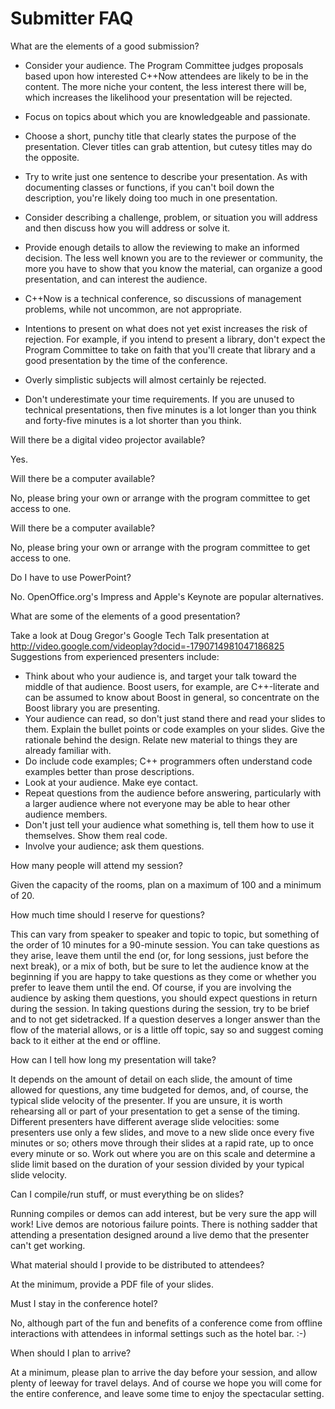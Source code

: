 Submitter FAQ
=============

What are the elements of a good submission?

* Consider your audience. The Program Committee judges proposals based upon how interested C++Now attendees are likely to be in the content. The more niche your content, the less interest there will be, which increases the likelihood your presentation will be rejected.

* Focus on topics about which you are knowledgeable and passionate.

* Choose a short, punchy title that clearly states the purpose of the presentation. Clever titles can grab attention, but cutesy titles may do the opposite.

* Try to write just one sentence to describe your presentation. As with documenting classes or functions, if you can't boil down the description, you're likely doing too much in one presentation.

* Consider describing a challenge, problem, or situation you will address and then discuss how you will address or solve it.

* Provide enough details to allow the reviewing to make an informed decision. The less well known you are to the reviewer or community, the more you have to show that you know the material, can organize a good presentation, and can interest the audience.

* C++Now is a technical conference, so discussions of management problems, while not uncommon, are not appropriate.

* Intentions to present on what does not yet exist increases the risk of rejection. For example, if you intend to present a library, don't expect the Program Committee to take on faith that you'll create that library and a good presentation by the time of the conference.

* Overly simplistic subjects will almost certainly be rejected.

* Don't underestimate your time requirements. If you are unused to technical presentations, then five minutes is a lot longer than you think and forty-five minutes is a lot shorter than you think.


Will there be a digital video projector available?

Yes.



Will there be a computer available?

No, please bring your own or arrange with the program committee to get access to one.



Will there be a computer available?

No, please bring your own or arrange with the program committee to get access to one.



Do I have to use PowerPoint?

No. OpenOffice.org's Impress and Apple's Keynote are popular alternatives.



What are some of the elements of a good presentation?

Take a look at Doug Gregor's Google Tech Talk presentation at http://video.google.com/videoplay?docid=-1790714981047186825
Suggestions from experienced presenters include:

* Think about who your audience is, and target your talk toward the middle of that audience. Boost users, for example, are C++-literate and can be assumed to know about Boost in general, so concentrate on the Boost library you are presenting.
* Your audience can read, so don't just stand there and read your slides to them. Explain the bullet points or code examples on your slides. Give the rationale behind the design. Relate new material to things they are already familiar with.
* Do include code examples; C++ programmers often understand code examples better than prose descriptions.
* Look at your audience. Make eye contact.
* Repeat questions from the audience before answering, particularly with a larger audience where not everyone may be able to hear other audience members.
* Don't just tell your audience what something is, tell them how to use it themselves. Show them real code.
* Involve your audience; ask them questions.



How many people will attend my session?

Given the capacity of the rooms, plan on a maximum of 100 and a minimum of 20.



How much time should I reserve for questions?

This can vary from speaker to speaker and topic to topic, but something of the order of 10 minutes for a 90-minute session. You can take questions as they arise, leave them until the end (or, for long sessions, just before the next break), or a mix of both, but be sure to let the audience know at the beginning if you are happy to take questions as they come or whether you prefer to leave them until the end. Of course, if you are involving the audience by asking them questions, you should expect questions in return during the session. In taking questions during the session, try to be brief and to not get sidetracked. If a question deserves a longer answer than the flow of the material allows, or is a little off topic, say so and suggest coming back to it either at the end or offline.




How can I tell how long my presentation will take?

It depends on the amount of detail on each slide, the amount of time allowed for questions, any time budgeted for demos, and, of course, the typical slide velocity of the presenter. If you are unsure, it is worth rehearsing all or part of your presentation to get a sense of the timing. Different presenters have different average slide velocities: some presenters use only a few slides, and move to a new slide once every five minutes or so; others move through their slides at a rapid rate, up to once every minute or so. Work out where you are on this scale and determine a slide limit based on the duration of your session divided by your typical slide velocity.




Can I compile/run stuff, or must everything be on slides?

Running compiles or demos can add interest, but be very sure the app will work! Live demos are notorious failure points. There is nothing sadder that attending a presentation designed around a live demo that the presenter can't get working.




What material should I provide to be distributed to attendees?

At the minimum, provide a PDF file of your slides.




Must I stay in the conference hotel?

No, although part of the fun and benefits of a conference come from offline interactions with attendees in informal settings such as the hotel bar. :-)




When should I plan to arrive?

At a minimum, please plan to arrive the day before your session, and allow plenty of leeway for travel delays. And of course we hope you will come for the entire conference, and leave some time to enjoy the spectacular setting.